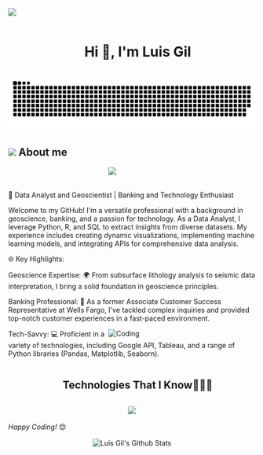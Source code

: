 <!--horizontal divider(gradiant)-->
<img src="https://user-images.githubusercontent.com/73097560/115834477-dbab4500-a447-11eb-908a-139a6edaec5c.gif">

<!--h1 without bottom border-->
<div id="user-content-toc">
  <ul align="center">
    <summary><h1 style="display: inline-block">Hi 👋, I'm Luis Gil</h1></summary>
  </ul>
</div>


<!--- snake -->
<div align="center">
  <img  src="https://github.com/1999AZZAR/1999AZZAR/blob/main/resources/img/grid-snake.svg"
       alt="snake" /></a>
</div>


## <picture><img src = "https://github.com/7oSkaaa/7oSkaaa/blob/main/Images/about_me.gif?raw=true" width = 50px></picture> About me

<picture> <img align="right" src="https://github.com/7oSkaaa/7oSkaaa/blob/main/Images/Right_Side.gif?raw=true" width = 300px></picture>

<br><br>
<!--Intro start-->

🚀 Data Analyst and Geoscientist | Banking and Technology Enthusiast

Welcome to my GitHub! I'm a versatile professional with a background in geoscience, banking, and a passion for technology. As a Data Analyst, I leverage Python, R, and SQL to extract insights from diverse datasets. My experience includes creating dynamic visualizations, implementing machine learning models, and integrating APIs for comprehensive data analysis.


🌐 Key Highlights:

Geoscience Expertise: 🌍 From subsurface lithology analysis to seismic data interpretation, I bring a solid foundation in geoscience principles.

Banking Professional: 💼 As a former Associate Customer Success Representative at Wells Fargo, I've tackled complex inquiries and provided top-notch customer experiences in a fast-paced environment.

<img align="right" alt="Coding" width="300" src="https://i.pinimg.com/originals/81/17/8b/81178b47a8598f0c81c4799f2cdd4057.gif">

Tech-Savvy: 💻 Proficient in a variety of technologies, including Google API, Tableau, and a range of Python libraries (Pandas, Matplotlib, Seaborn).
<!--Intro end-->



<!--h1 without bottom border-->
<div id="user-content-toc">
  <ul align="center">
    <summary><h2 style="display: inline-block">Technologies That I Know👨🏻‍💻</h2></summary>
  </ul>
</div>
<!--tech stack icons-->
<p align="center">
  <a href="https://skillicons.dev">
    <img src="https://skillicons.dev/icons?i=matlab,py,r,sqlite,tensorflow,html" />
  </a>
</p>

<i>Happy Coding!</i> 😊

</div>

<div align="center">

<img align="center" src="https://github-readme-stats.vercel.app/api?username=luisgil1989&include_all_commits=true&count_private=true&show_icons=true&line_height=20&title_color=7A7ADB&icon_color=2234AE&text_color=D3D3D3&bg_color=0,000000,130F40" alt="Luis Gil's Github Stats">

</br>


